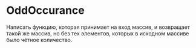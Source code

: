 # OddOccurance
Написать функцию, которая принимает на вход массив, и возвращает
такой же массив, но без тех элементов, которых в исходном массиве было
чётное количество.
